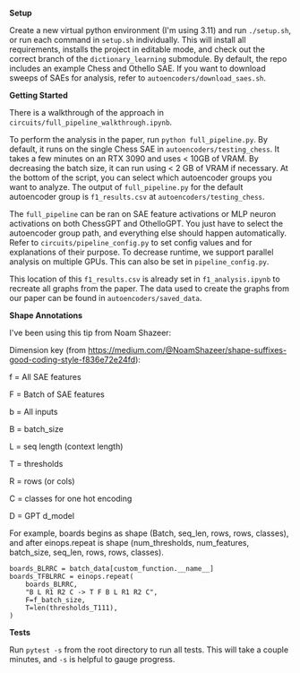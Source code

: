 **Setup** 

Create a new virtual python environment (I'm using 3.11) and run `./setup.sh`, or run each command in `setup.sh` individually. This will install all requirements, installs the project in editable mode, and check out the correct branch of the `dictionary_learning` submodule. By default, the repo includes an example Chess and Othello SAE. If you want to download sweeps of SAEs for analysis, refer to `autoencoders/download_saes.sh`.

**Getting Started**

There is a walkthrough of the approach in `circuits/full_pipeline_walkthrough.ipynb`.

To perform the analysis in the paper, run `python full_pipeline.py`. By default, it runs on the single Chess SAE in `autoencoders/testing_chess`. It takes a few minutes on an RTX 3090 and uses < 10GB of VRAM. By decreasing the batch size, it can run using < 2 GB of VRAM if necessary. At the bottom of the script, you can select which autoencoder groups you want to analyze. The output of `full_pipeline.py` for the default autoencoder group is `f1_results.csv` at `autoencoders/testing_chess`.

The `full_pipeline` can be ran on SAE feature activations or MLP neuron activations on both ChessGPT and OthelloGPT. You just have to select the autoencoder group path, and everything else should happen automatically. Refer to `circuits/pipeline_config.py` to set config values and for explanations of their purpose. To decrease runtime, we support parallel analysis on multiple GPUs. This can also be set in `pipeline_config.py`.

This location of this `f1_results.csv` is already set in `f1_analysis.ipynb` to recreate all graphs from the paper. The data used to create the graphs from our paper can be found in `autoencoders/saved_data`.

**Shape Annotations**

I've been using this tip from Noam Shazeer:

Dimension key (from https://medium.com/@NoamShazeer/shape-suffixes-good-coding-style-f836e72e24fd):

f = All SAE features

F = Batch of SAE features

b = All inputs

B = batch_size

L = seq length (context length)

T = thresholds

R = rows (or cols)

C = classes for one hot encoding

D = GPT d_model

For example, boards begins as shape (Batch, seq_len, rows, rows, classes), and after einops.repeat is shape (num_thresholds, num_features, batch_size, seq_len, rows, rows, classes).


```
boards_BLRRC = batch_data[custom_function.__name__]
boards_TFBLRRC = einops.repeat(
    boards_BLRRC,
    "B L R1 R2 C -> T F B L R1 R2 C",
    F=f_batch_size,
    T=len(thresholds_T111),
)
```

**Tests**

Run `pytest -s` from the root directory to run all tests. This will take a couple minutes, and `-s` is helpful to gauge progress.